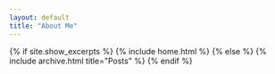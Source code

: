 ```yaml
---
layout: default
title: "About Me"
---
```


{% if site.show_excerpts %}
  {% include home.html %}
{% else %}
  {% include archive.html title="Posts" %}
{% endif %}

